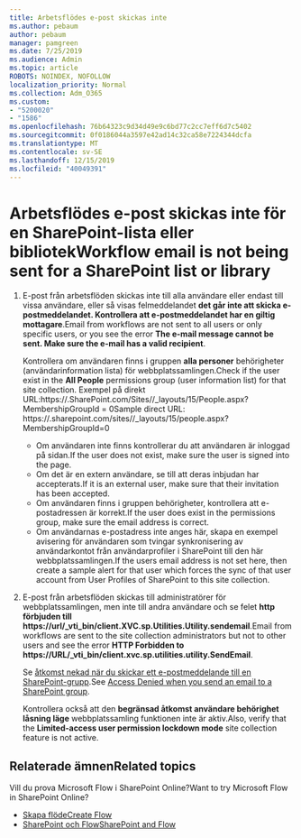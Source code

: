 ```yaml
---
title: Arbetsflödes e-post skickas inte
ms.author: pebaum
author: pebaum
manager: pamgreen
ms.date: 7/25/2019
ms.audience: Admin
ms.topic: article
ROBOTS: NOINDEX, NOFOLLOW
localization_priority: Normal
ms.collection: Adm_O365
ms.custom:
- "5200020"
- "1586"
ms.openlocfilehash: 76b64323c9d34d49e9c6bd77c2cc7eff6d7c5402
ms.sourcegitcommit: 0f0186044a3597e42ad14c32ca58e7224344dcfa
ms.translationtype: MT
ms.contentlocale: sv-SE
ms.lasthandoff: 12/15/2019
ms.locfileid: "40049391"
---
```

# <a name="workflow-email-is-not-being-sent-for-a-sharepoint-list-or-library"></a><span data-ttu-id="79304-102">Arbetsflödes e-post skickas inte för en SharePoint-lista eller bibliotek</span><span class="sxs-lookup"><span data-stu-id="79304-102">Workflow email is not being sent for a SharePoint list or library</span></span>

1. <span data-ttu-id="79304-103">E-post från arbetsflöden skickas inte till alla användare eller endast till vissa användare, eller så visas felmeddelandet **det går inte att skicka e-postmeddelandet. Kontrollera att e-postmeddelandet har en giltig mottagare**.</span><span class="sxs-lookup"><span data-stu-id="79304-103">Email from workflows are not sent to all users or only specific users, or you see the error **The e-mail message cannot be sent. Make sure the e-mail has a valid recipient**.</span></span>

    <span data-ttu-id="79304-104">Kontrollera om användaren finns i gruppen **alla personer** behörigheter (användarinformation lista) för webbplatssamlingen.</span><span class="sxs-lookup"><span data-stu-id="79304-104">Check if the user exist in the **All People** permissions group (user information list) for that site collection.</span></span>  <span data-ttu-id="79304-105">Exempel på direkt URL:<tenant>https://.<sitename>SharePoint.com/Sites//_layouts/15/People.aspx? MembershipGroupId = 0</span><span class="sxs-lookup"><span data-stu-id="79304-105">Sample direct URL: https://<tenant>.sharepoint.com/sites/<sitename>/_layouts/15/people.aspx?MembershipGroupId=0</span></span>

    - <span data-ttu-id="79304-106">Om användaren inte finns kontrollerar du att användaren är inloggad på sidan.</span><span class="sxs-lookup"><span data-stu-id="79304-106">If the user does not exist, make sure the user is signed into the page.</span></span> 
    - <span data-ttu-id="79304-107">Om det är en extern användare, se till att deras inbjudan har accepterats.</span><span class="sxs-lookup"><span data-stu-id="79304-107">If it is an external user, make sure that their invitation has been accepted.</span></span>
    - <span data-ttu-id="79304-108">Om användaren finns i gruppen behörigheter, kontrollera att e-postadressen är korrekt.</span><span class="sxs-lookup"><span data-stu-id="79304-108">If the user does exist in the permissions group, make sure the email address is correct.</span></span>
    - <span data-ttu-id="79304-109">Om användarnas e-postadress inte anges här, skapa en exempel avisering för användaren som tvingar synkronisering av användarkontot från användarprofiler i SharePoint till den här webbplatssamlingen.</span><span class="sxs-lookup"><span data-stu-id="79304-109">If the users email address is not set here, then create a sample alert for that user which forces the sync of that user account from User Profiles of SharePoint to this site collection.</span></span>
 
2. <span data-ttu-id="79304-110">E-post från arbetsflöden skickas till administratörer för webbplatssamlingen, men inte till andra användare och se felet **http förbjuden till <span>https:</span>//url/_vti_bin/client.XVC.sp.Utilities.Utility.sendemail**.</span><span class="sxs-lookup"><span data-stu-id="79304-110">Email from workflows are sent to the site collection administrators but not to other users and see the error **HTTP Forbidden to <span>https:</span>//URL/_vti_bin/client.xvc.sp.utilities.utility.SendEmail**.</span></span>
 

    <span data-ttu-id="79304-111">Se [åtkomst nekad när du skickar ett e-postmeddelande till en SharePoint-grupp](https://docs.microsoft.com/sharepoint/support/sharing-and-permissions/access-denied-when-send-an-email-to-groups).</span><span class="sxs-lookup"><span data-stu-id="79304-111">See [Access Denied when you send an email to a SharePoint group](https://docs.microsoft.com/sharepoint/support/sharing-and-permissions/access-denied-when-send-an-email-to-groups).</span></span>

    <span data-ttu-id="79304-112">Kontrollera också att den **begränsad åtkomst användare behörighet låsning läge** webbplatssamling funktionen inte är aktiv.</span><span class="sxs-lookup"><span data-stu-id="79304-112">Also, verify that the **Limited-access user permission lockdown mode** site collection feature is not active.</span></span>


## <a name="related-topics"></a><span data-ttu-id="79304-113">Relaterade ämnen</span><span class="sxs-lookup"><span data-stu-id="79304-113">Related topics</span></span>
<span data-ttu-id="79304-114">Vill du prova Microsoft Flow i SharePoint Online?</span><span class="sxs-lookup"><span data-stu-id="79304-114">Want to try Microsoft Flow in SharePoint Online?</span></span>
- [<span data-ttu-id="79304-115">Skapa flöde</span><span class="sxs-lookup"><span data-stu-id="79304-115">Create Flow</span></span>](https://support.office.com/article/Create-a-flow-for-a-list-or-library-in-SharePoint-Online-or-OneDrive-for-Business-a9c3e03b-0654-46af-a254-20252e580d01) 
- [<span data-ttu-id="79304-116">SharePoint och Flow</span><span class="sxs-lookup"><span data-stu-id="79304-116">SharePoint and Flow</span></span>](https://flow.microsoft.com/blog/sharepoint-and-flow/) 


